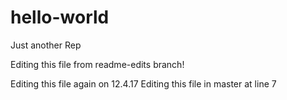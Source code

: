 # hello-world
Just another Rep

Editing this file from readme-edits branch!

Editing this file again on 12.4.17
Editing this file in master at line 7
